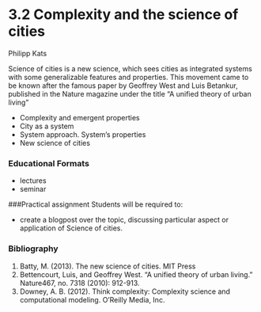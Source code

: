 # 3.2 Complexity and the science of cities

Philipp Kats

Science of cities is a new science, which sees cities as integrated systems with some generalizable features and properties. This movement came to be known after the famous paper by Geoffrey West and Luis Betankur, published in the Nature magazine under the title “A unified theory of urban living”

- Complexity and emergent properties
- City as a system 
- System approach. System’s properties  
- New science of cities 
  
### Educational Formats
- lectures 
- seminar 


###Practical assignment
Students will be required to:

- create a blogpost over the topic, discussing particular aspect or application of Science of cities.

### Bibliography

1.	Batty, M. (2013). The new science of cities. MIT Press 
2.	Bettencourt, Luis, and Geoffrey West. “A unified theory of urban living.” Nature467, no. 7318 (2010): 912-913.
3.	Downey, A. B. (2012). Think complexity: Complexity science and computational modeling. O’Reilly Media, Inc.
